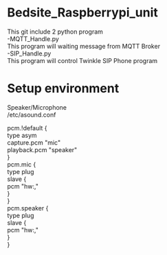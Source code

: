 # Bedsite_Raspberrypi_unit
This git include 2 python program <br/>
-MQTT_Handle.py	<br/>
This program will waiting message from MQTT Broker <br/>
-SIP_Handle.py	<br/>
This program will control Twinkle SIP Phone program <br/>
# Setup environment
Speaker/Microphone<br/>
/etc/asound.conf <br/>

pcm.!default { <br/>
  type asym <br/>
  capture.pcm "mic" <br/>
  playback.pcm "speaker" <br/>
} <br/>
pcm.mic { <br/>
  type plug <br/>
  slave { <br/>
    pcm "hw:<card number>,<device number>" <br/>
  } <br/>
} <br/>
pcm.speaker { <br/>
  type plug <br/>
  slave { <br/>
    pcm "hw:<card number>,<device number>" <br/>
  } <br/>
} <br/>



